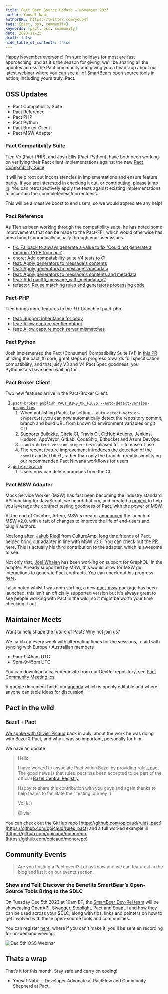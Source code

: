 ```yaml
---
title: Pact Open Source Update — November 2023
author: Yousaf Nabi
authorURL: https://twitter.com/you54f
tags: [pact, oss, community]
keywords: [pact, oss, community]
date: 2023-11-22
draft: false
hide_table_of_contents: false
---
```


Happy November everyone! I'm sure holidays for most are fast approaching, and as it's the season for giving, we'll be sharing all the updates across the Pact community and giving you a heads-up about our latest webinar where you can see all of SmartBears open source tools in action, including yours truly, Pact.

## OSS Updates

- Pact Compatibility Suite
- Pact Reference
- Pact PHP
- Pact Python
- Pact Broker Client
- Pact MSW Adapter

### Pact Compatibility Suite

Tien Vo (Pact-PHP), and Josh Ellis (Pact-Python), have both been working on verifying their Pact client implementations against the new [Pact Compatibility Suite](https://github.com/pact-foundation/pact-compatibility-suite).

It will help root out inconsistencies in implementations and ensure feature parity. If you are interested in checking it out, or contributing, please [jump in](https://github.com/pact-foundation/pact-compatibility-suite). You can retrospectively apply the tests against existing implementations to ascertain their completeness/correctness.

This will be a massive boost to end users, so we would appreciate any help!

### Pact Reference

As Tien as been working through the compatibility suite, he has noted some improvements that can be made to the Pact-FFI, which would otherwise has been found sporadically usually through end-user issues.

- [fix: Fallback to always generate a value to fix 'Could not generate a random TYPE from null'](https://github.com/pact-foundation/pact-reference/pull/335)
- [chore: Add compatability-suite V4 tests to CI](https://github.com/pact-foundation/pact-reference/pull/339)
- [feat: Apply generators to message's contents](https://github.com/pact-foundation/pact-reference/pull/340)
- [feat: Apply generators to message's metadata](https://github.com/pact-foundation/pact-reference/pull/341)
- [feat: Apply generators to message's contents and metadata](https://github.com/pact-foundation/pact-reference/pull/342)
- [feat: Add pactffi_message_with_metadata_v2](https://github.com/pact-foundation/pact-reference/pull/343)
- [refactor: Reuse matching rules and generators processing code](https://github.com/pact-foundation/pact-reference/pull/345)

### Pact-PHP

Tien brings more features to the `ffi` branch of pact-php

- [feat: Support inheritance for body](https://github.com/pact-foundation/pact-php/pull/363)
- [feat: Allow capture verifier output](https://github.com/pact-foundation/pact-php/pull/362)
- [feat: Allow capture mock server mismatches](https://github.com/pact-foundation/pact-php/pull/361)

### Pact Python

Josh implemented the Pact (Consumer) Compatibility Suite (V1) in [this PR](https://github.com/pact-foundation/pact-python/pull/468) utilizing the pact_ffi core, great steps in progress towards full specification compatibility, and that juicy V3 and V4 Pact Spec goodness, you Pythonista's have been waiting for.

### Pact Broker Client

Two new features arrive in the Pact-Broker Client.

1. [`pact-broker publish PACT_DIRS_OR_FILES --auto-detect-version-properties`](https://docs.pact.io/pact_broker/client_cli/readme#publish)
   1. When publishing Pacts, by setting `--auto-detect-version-properties`, you can now automatically detect the repository commit, branch and build URL from known CI environment variables or git CLI.
   2. Supports Buildkite, Circle CI, Travis CI, GitHub Actions, Jenkins, Hudson, AppVeyor, GitLab, CodeShip, Bitbucket and Azure DevOps.
   3. `--auto-detect-version-properties` is aliased to `-r` to ease of use
   4. The recent feature improvement introduces the detection of the `commit` and `buildUrl`, rather than only the branch, greatly simplifying our recommended Pact Nirvana workflows for users
2. [`delete-branch`](https://docs.pact.io/pact_broker/client_cli/readme#delete-branch)
   1. Users now can delete branches from the CLI

### Pact MSW Adapter

Mock Service Worker (MSW) has fast been becoming the industry standard API mocking for JavaScript, we heard that cry, and created a [project](https://github.com/mswjs/msw/issues/572) to help you leverage the contract testing goodness of Pact, with the power of MSW.

At the end of October, Artem, MSW's creator [announced](https://mswjs.io/blog/introducing-msw-2.0) the launch of MSW v2.0, with a raft of changes to improve the life of end-users and plugin authors.

Not long after, [Jakub Riedl](https://github.com/jakubriedl) from CultureAmp, long time friends of Pact, helped bring our adapter in line with MSW v2.0. You can check out the [PR](https://github.com/pactflow/pact-msw-adapter/pull/126) here. This is actually his third contribution to the adapter, which is awesome to see.

Not only that, [Joel Whalen](https://github.com/Joelasaur) has been working on support for GraphQL, in the adapter. Already supported by MSW, this would allow for MSW gql interactions to generate Pact contracts. You can check out his progress [here](https://github.com/pactflow/pact-msw-adapter/pull/125).

I also noted whilst I was npm surfing, a new [pact-msw](https://www.npmjs.com/package/pact-msw) package has been launched, this isn't an officially supported version but it's always great to see people working with Pact in the wild, so it might be worth your time checking it out.

## Maintainer Meets

Want to help shape the future of Pact? Why not join us?

We catch up every week with alternating times for the sessions, to aid with syncing with Europe / Austrailian members

- 9am-9:45am UTC
- 9pm-9:45pm UTC

You can download a calender invite from our DevRel repository, see [Pact Community Meeting.ics](https://github.com/pact-foundation/devrel/blob/master/Pact%20Community%20Meeting.ics)

A google document holds our [agenda](https://docs.google.com/document/d/1v_QWyYEl7rxR5hV0EQAcTFjBbiq5_uzn7_WMMYILRac/edit?usp=sharing) which is openly editable and where anyone can table ideas for discussion.

## Pact in the wild

### Bazel + Pact

[We spoke with Olivier Picaud](https://docs.pact.io/blog/2023/07/28/pact-open-source-update-july-2023#community-corner---olivier-picaud) back in July, about the work he was doing with Bazel & Pact, and why it was so important, personally for him.

We have an update

>Hello,
>
>I have worked to associate Pact within Bazel by providing rules_pact
>The good news is that rules_pact has been accepted to be part of the official [Bazel Central Registry](https://registry.bazel.build/modules/rules_pact)
>
>Happy to share this contribution with you guys and again thanks to help teams to facilitate their testing journey :)
>
>Voilà :)
>
>Olivier

You can check out the GitHub repo [https://github.com/opicaud/rules_pact](https://github.com/opicaud/rules_pact) and a full worked example in [https://github.com/opicaud/monorepo](https://github.com/opicaud/monorepo)

## Community Events

> Are you hosting a Pact event? Let us know and we can feature it in the blog and list it on our events section.

### Show and Tell: Discover the Benefits SmartBear’s Open-Source Tools Bring to the SDLC

On Tuesday Dec 5th 2023 at 10am ET, the [SmartBear Dev-Rel team](https://github.com/SmartBear-DevRel) will be showcasing OpenAPI, Swagger, Stoplight, Pact and SoapUI and how they can be used across your SDLC, along with tips, links and pointers on how to get involved with these open-source tools and communities.

You can register [here](https://bit.ly/49KSSPZ), where if you can't make it, you'll be sent an recording for on-demand viewing.

![Dec 5th OSS Webinar](https://slack-imgs.com/?c=1&o1=ro&url=https%3A%2F%2Fsmartbear.com%2Fsmartbearbrand%2Fmedia%2Fimages%2Fresources%2Fspeakers%2Fapi-os-toolkit-webinar_live_regnow_1200x628.png)

## Thats a wrap

That’s it for this month. Stay safe and carry on coding!

- Yousaf Nabi — Developer Advocate at PactFlow and Community Shepherd at Pact.
